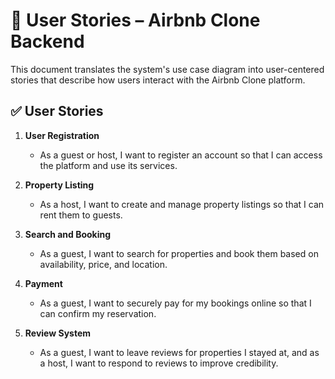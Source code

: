 # 🧾 User Stories – Airbnb Clone Backend

This document translates the system's use case diagram into user-centered stories that describe how users interact with the Airbnb Clone platform.

## ✅ User Stories

1. **User Registration**
   - As a guest or host, I want to register an account so that I can access the platform and use its services.

2. **Property Listing**
   - As a host, I want to create and manage property listings so that I can rent them to guests.

3. **Search and Booking**
   - As a guest, I want to search for properties and book them based on availability, price, and location.

4. **Payment**
   - As a guest, I want to securely pay for my bookings online so that I can confirm my reservation.

5. **Review System**
   - As a guest, I want to leave reviews for properties I stayed at, and as a host, I want to respond to reviews to improve credibility.

